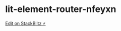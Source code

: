# lit-element-router-nfeyxn

[Edit on StackBlitz ⚡️](https://stackblitz.com/edit/lit-element-router-nfeyxn)